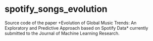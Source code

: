 # spotify_songs_evolution
Source code of the paper +Evolution of Global Music Trends: An Exploratory and Predictive Approach based on Spotify Data* currently submitted to the Journal of Machine Learning Research.
